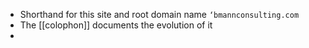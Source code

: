 - Shorthand for this site and root domain name `‘bmannconsulting.com`
- The [[colophon]] documents the evolution of it
-